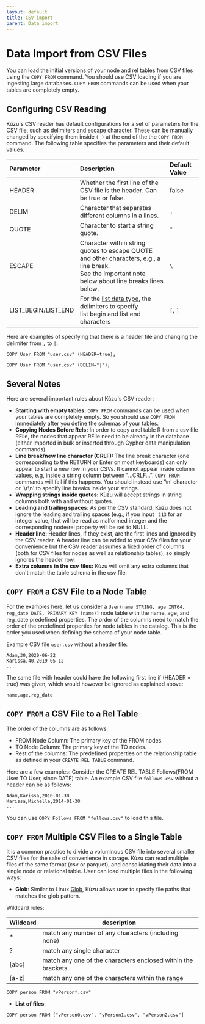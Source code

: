 ```yaml
---
layout: default
title: CSV import
parent: Data import
---
```


# Data Import from CSV Files
You can load the initial versions of your node and rel tables from CSV files 
using the `COPY FROM` command. You should use CSV loading if you are ingesting large databases. 
`COPY FROM` commands can be used when your tables are completely empty. 

## Configuring CSV Reading
Kùzu's CSV reader has default configurations for a set of parameters for the CSV file, such as delimiters 
and escape character. These can be manually changed by specifying them inside `( )` at the end of the
the `COPY FROM` command. The following table specifies the parameters and their default values.

| Parameter | Description | Default Value |
|:-----|:-----|:-----|
| HEADER | Whether the first line of the CSV file is the header. Can be true or false. | false |
| DELIM | Character that separates different columns in a lines. | `,`|
| QUOTE | Character to start a string quote. | `"` |
| ESCAPE | Character within string quotes to escape QUOTE and other characters, e.g., a line break. <br/> See the important note below about line breaks lines below.| `\` |
| LIST_BEGIN/LIST_END | For the [list data type](../cypher/data-types.md), the delimiters to specify <br/> list begin and list end characters | `[`, `]`|

Here are examples of specifying that there is a header file and changing the delimiter from `,` to `|`:
```
COPY User FROM "user.csv" (HEADER=true);

COPY User FROM "user.csv" (DELIM="|");
```

## Several Notes
Here are several important rules about Kùzu's CSV reader: 
- **Starting with empty tables:** `COPY FROM` commands can be used when your tables are completely empty. So you should 
use `COPY FROM` immediately after you define the schemas of your tables. 
- **Copying Nodes Before Rels:** In order to copy a rel table R from a csv file RFile, the nodes that appear RFile need to be 
already in the database (either imported in bulk or inserted through Cypher data manipulation commands).
- **Line break/new line character (CRLF):** The line break character (one corresponding to the RETURN or Enter on most keyboards) can 
only appear to start a new row in your CSVs. It cannot appear inside column values, e.g, inside a string column between "...CRLF...". 
`COPY FROM` commands will fail if this happens. You should instead use '\n' character or '\r\n' to specify line breaks inside your strings.
- **Wrapping strings inside quotes:** Kùzu will accept strings in string columns both with and without quotes. 
- **Leading and trailing spaces**: As per the CSV standard, Kùzu does not ignore the leading and trailing spaces (e.g., if you input ` 213` for 
  an integer value, that will be read as malformed integer and the corresponding node/rel property will be set to NULL.
- **Header line:** Header lines, if they exist, are the first lines and ignored by the CSV reader. A header line can be added to your 
   CSV files for your convenience but the CSV reader assumes a fixed order of columns (both for CSV files for nodes as well as relationship 
   tables), so simply ignores the header row.
- **Extra columns in the csv files:** Kùzu will omit any extra columns that don't match the table schema in the csv file.
  
## `COPY FROM` a CSV File to a Node Table 
For the examples here, let us consider a `User(name STRING, age INT64, reg_date DATE, PRIMARY KEY (name))` 
node table with the name, age, and reg_date predefined properties. The order of the columns need to 
match the order of the predefined properties for node tables in the catalog. This is the order you used 
when defining the schema of your node table. 

Example CSV file `user.csv` without a header file:
```
Adam,30,2020-06-22
Karissa,40,2019-05-12
...
```
The same file with header could have the following first line if (HEADER = true) was given, which would however be ignored as explained above:
```
name,age,reg_date
```
## `COPY FROM` a CSV File to a Rel Table

The order of the columns are as follows:
  - FROM Node Column: The primary key of the FROM nodes.
  - TO Node Column: The primary key of the TO nodes.
  - Rest of the columns: The predefined properties on the relationship table as defined in your `CREATE REL TABLE` command. 

Here are a few examples:
Consider the CREATE REL TABLE Follows(FROM User TO User, since DATE) table. An example CSV file `follows.csv` without a header 
can be as follows:
```
Adam,Karissa,2010-01-30
Karissa,Michelle,2014-01-30
...
```
You can use `COPY Follows FROM "follows.csv"` to load this file.

## `COPY FROM` Multiple CSV Files to a Single Table
It is a common practice to divide a voluminous CSV file into several smaller CSV files for the sake of convenience in storage. Kùzu can read multiple files of the same format (csv or parquet), and consolidating their data into a single node or relational table. User can load multiple files in the following ways:

- **Glob**: Similar to Linux [Glob](https://man7.org/linux/man-pages/man7/glob.7.html), Kùzu allows user to specify file paths that matches the glob pattern.

Wildcard rules:

| Wildcard | description |
| ----------- | ----------- |
| * | match any number of any characters (including none) |
| ?	| match any single character |
| [abc] | match any one of the characters enclosed within the brackets |
| [a-z] | match any one of the characters within the range |

```
COPY person FROM "vPerson*.csv"
```

- **List of files**:

```
COPY person FROM ["vPerson0.csv", "vPerson1.csv", "vPerson2.csv"]
```
